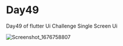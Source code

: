 # Day49

Day49 of flutter Ui Challenge
Single Screen Ui


![Screenshot_1676758807](https://user-images.githubusercontent.com/66890167/219901952-5b3c0738-f4e1-4ee5-a8a7-63765a185e47.png)
